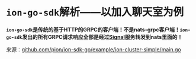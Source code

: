 # `ion-go-sdk`解析——以加入聊天室为例

**`ion-go-sdk`是传统的基于HTTP的GRPC的客户端！不是nats-grpc客户端！`ion-go-sdk`发出的所有GRPC请求响应全部是经过[Signal](ion-signal.md)服务转发到nats里面的！**

来源：[github.com/pion/ion-sdk-go/example/ion-cluster-simple/main.go](https://github.com/pion/ion-sdk-go/blob/c7ea02d7059b062806d3873eec2cc1ef6d8e1267/example/ion-cluster-simple/main.go)